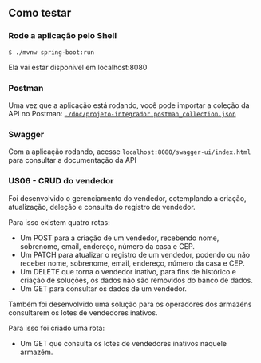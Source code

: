 ## Como testar

### Rode a aplicação pelo Shell
 ``` shell
 $ ./mvnw spring-boot:run
 ```
Ela vai estar disponível em localhost:8080

### Postman

Uma vez que a aplicação está rodando, você pode importar a coleção da API no Postman:
[`./doc/projeto-integrador.postman_collection.json`](./doc/projeto-integrador.postman_collection.json)

### Swagger

Com a aplicação rodando, acesse `localhost:8080/swagger-ui/index.html` para consultar a documentação da API

### US06 - CRUD do vendedor

Foi desenvolvido o gerenciamento do vendedor, cotemplando a criação, atualização, deleção e consulta do registro de vendedor.

Para isso existem quatro rotas:
 
- Um POST para a criação de um vendedor, recebendo nome, sobrenome, email, endereço, número da casa e CEP.
- Um PATCH para atualizar o registro de um vendedor, podendo ou não receber nome, sobrenome, email, endereço, número da casa e CEP.
- Um DELETE que torna o vendedor inativo, para fins de histórico e criação de soluções, os dados não são removidos do banco de dados.
- Um GET para consultar os dados de um vendedor.

Também foi desenvolvido uma solução para os operadores dos armazéns consultarem os lotes de vendedores inativos.

Para isso foi criado uma rota:

- Um GET que consulta os lotes de vendedores inativos naquele armazém.